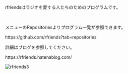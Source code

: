 <p align="left">
rfriendsはラジオを愛する人たちのためのプログラムです。
</p>
<br>
<p>メニューのRepositoriesよりプログラム一覧が参照できます。</p>
https://github.com/rfriends?tab=repositories  
  
<p>詳細はブログを参照してください。</p>
<p>https://rfriends.hatenablog.com/</p>


![rfriends3](https://github.com/user-attachments/assets/7cb4b460-0c8d-441b-85dd-df140027270a)
